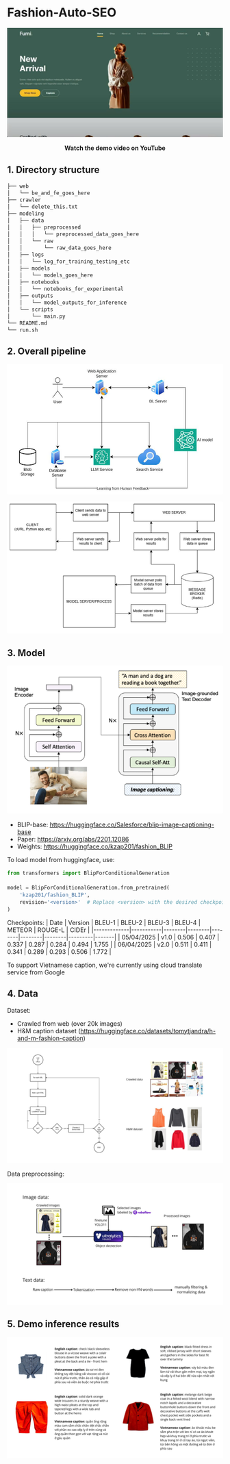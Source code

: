 # Fashion-Auto-SEO

<p align="center">
    <a href="https://www.youtube.com/watch?v=e3ZIJRqdkMY" target="_blank">
        <img src="assets/demo_video_thumbnail.jpg" alt="Demo Video"/>
    </a>
</p>
<p align="center">
    <b>Watch the demo video on YouTube</b>
</p>

## 1. Directory structure
```commandline
├── web
│   └── be_and_fe_goes_here
├── crawler
│   └── delete_this.txt
├── modeling
│   ├── data
│   │   ├── preprocessed
│   │   │   └── preprocessed_data_goes_here
│   │   └── raw
│   │       └── raw_data_goes_here
│   ├── logs
│   │   └── log_for_training_testing_etc
│   ├── models
│   │   └── models_goes_here
│   ├── notebooks
│   │   └── notebooks_for_experimental
│   ├── outputs
│   │   └── model_outputs_for_inference
│   └── scripts
│       └── main.py
└── README.md
└── run.sh

```

## 2. Overall pipeline

<p align="center">
    <img src="assets/overall_pipeline.jpg" alt="overall_pipeline"/>
</p>

<p align="center">
    <img src="assets/model_deploy.png" alt="model_deploy"/>
</p>


## 3. Model
<p align="center">
    <img src="assets/blip_image_captioning.png" alt="BLIP-image-captioning"/>
</p>


- BLIP-base: https://huggingface.co/Salesforce/blip-image-captioning-base
- Paper: https://arxiv.org/abs/2201.12086
- Weights: https://huggingface.co/kzap201/fashion_BLIP

To load model from huggingface, use:
```python
from transformers import BlipForConditionalGeneration

model = BlipForConditionalGeneration.from_pretrained(
    'kzap201/fashion_BLIP',
    revision='<version>'  # Replace <version> with the desired checkpoint version
)
```

Checkpoints:
|  Date       | Version   | BLEU-1 | BLEU-2 | BLEU-3 | BLEU-4 | METEOR | ROUGE-L | CIDEr |
|-------------|-----------|--------|--------|--------|--------|--------|---------|-------|
|  05/04/2025 | v1.0      | 0.506  | 0.407  | 0.337  | 0.287  | 0.284  | 0.494   | 1.755 |
|  06/04/2025 | v2.0      | 0.511  | 0.411  | 0.341  | 0.289  | 0.293  | 0.506   | 1.772 |

To support Vietnamese caption, we're currently using cloud translate service from Google

## 4. Data
Dataset: 
- Crawled from web (over 20k images)
- H&M caption dataset (https://huggingface.co/datasets/tomytjandra/h-and-m-fashion-caption) 

<p align="center">
    <img src="assets/dataset.jpg" alt="dataset"/>
</p>

Data preprocessing:
<p align="center">
    <img src="assets/data_preprocessing.jpg" alt="data_preprocessing"/>
</p>

## 5. Demo inference results
<p align="center">
    <img src="assets/demo_results.jpg" alt="demo_results"/>
</p>

